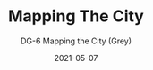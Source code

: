 ---
image_primary: "img/dg_mapping+the+city+grey.jpg"
image_secondary: "img/DG+Mapping+the+City+Grey+Install.jpg"
subtitle: "DG-6  Mapping the City  (Grey)"
tags: 
  - "Wall Coverings"
title: "Mapping The City"
href: "http://www.areaenvironments.com/order/dg-6-mapping-the-city-grey"
designer: "Doug Glovaski"
category: "Wall Coverings"
manufacturer: "Area Environments"
slug: "/manufacturers/area-environments/wall-coverings/doug-glovaski-mapping-the-city"
date: "2021-05-07"
---